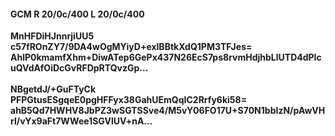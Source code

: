 #### GCM R 20/0c/400 L 20/0c/400
**MnHFDiHJnnrjiUU5**<br/>**c57fROnZY7/9DA4wOgMYiyD+exlBBtkXdQ1PM3TFJes=**<br/>**AhlP0kmamfXhm+DiwATep6GePx437N26EcS7ps8rvmHdjhbLlUTD4dPIcuQVdAfOiDcGvRFDpRTQvzGp...**<br/><br/>
**NBgetdJ/+GuFTyCk**<br/>**PFPGtusESgqeE0pgHFFyx38GahUEmQqIC2Rrfy6ki58=**<br/>**ahB5Qd7HWHV8JbPZ3wSGTSSve4/M5vY06FO17U+S70N1bbIzN/pAwVHrI/vYx9aFt7WWee1SGVlUV+nA...**